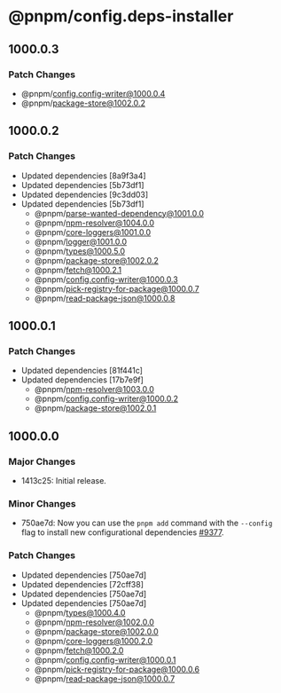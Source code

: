 # @pnpm/config.deps-installer

## 1000.0.3

### Patch Changes

- @pnpm/config.config-writer@1000.0.4
- @pnpm/package-store@1002.0.2

## 1000.0.2

### Patch Changes

- Updated dependencies [8a9f3a4]
- Updated dependencies [5b73df1]
- Updated dependencies [9c3dd03]
- Updated dependencies [5b73df1]
  - @pnpm/parse-wanted-dependency@1001.0.0
  - @pnpm/npm-resolver@1004.0.0
  - @pnpm/core-loggers@1001.0.0
  - @pnpm/logger@1001.0.0
  - @pnpm/types@1000.5.0
  - @pnpm/package-store@1002.0.2
  - @pnpm/fetch@1000.2.1
  - @pnpm/config.config-writer@1000.0.3
  - @pnpm/pick-registry-for-package@1000.0.7
  - @pnpm/read-package-json@1000.0.8

## 1000.0.1

### Patch Changes

- Updated dependencies [81f441c]
- Updated dependencies [17b7e9f]
  - @pnpm/npm-resolver@1003.0.0
  - @pnpm/config.config-writer@1000.0.2
  - @pnpm/package-store@1002.0.1

## 1000.0.0

### Major Changes

- 1413c25: Initial release.

### Minor Changes

- 750ae7d: Now you can use the `pnpm add` command with the `--config` flag to install new configurational dependencies [#9377](https://github.com/pnpm/pnpm/pull/9377).

### Patch Changes

- Updated dependencies [750ae7d]
- Updated dependencies [72cff38]
- Updated dependencies [750ae7d]
- Updated dependencies [750ae7d]
  - @pnpm/types@1000.4.0
  - @pnpm/npm-resolver@1002.0.0
  - @pnpm/package-store@1002.0.0
  - @pnpm/core-loggers@1000.2.0
  - @pnpm/fetch@1000.2.0
  - @pnpm/config.config-writer@1000.0.1
  - @pnpm/pick-registry-for-package@1000.0.6
  - @pnpm/read-package-json@1000.0.7
